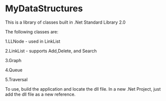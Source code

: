 # MyDataStructures

This is a library of classes built in .Net Standard Library 2.0

The following classes are:

  1.LLNode - used in LinkList
  
  2.LinkList - supports Add,Delete, and Search
  
  3.Graph
  
  4.Queue
  
  5.Traversal
  
 To use, build the application and locate the dll file. 
 In a new .Net Project, just add the dll file as a new reference. 
  
  

